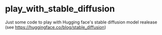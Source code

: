 # play_with_stable_diffusion
Just some code to play with Hugging face's stable diffusion model realease (see https://huggingface.co/blog/stable_diffusion)
